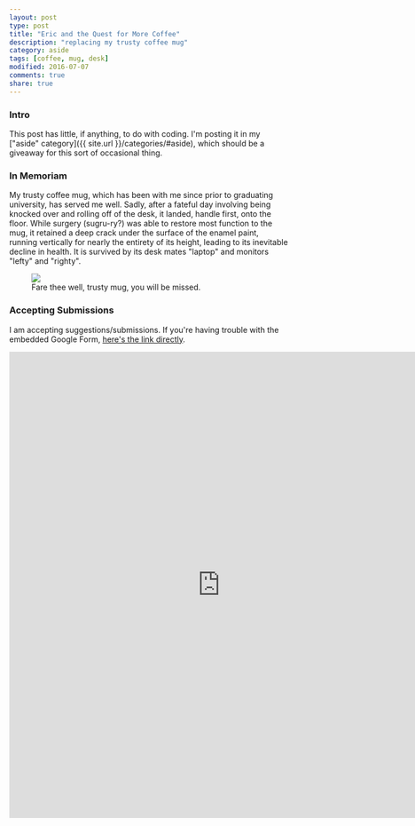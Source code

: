 ```yaml
---
layout: post
type: post
title: "Eric and the Quest for More Coffee"
description: "replacing my trusty coffee mug"
category: aside
tags: [coffee, mug, desk]
modified: 2016-07-07
comments: true
share: true
---
```


### Intro
This post has little, if anything, to do with coding. I'm posting it in my ["aside" category]({{ site.url }}/categories/#aside), which should be a giveaway for this sort of occasional thing.

### In Memoriam
My trusty coffee mug, which has been with me since prior to graduating university, has served me well. Sadly, after a fateful day involving being knocked over and rolling off of the desk, it landed, handle first, onto the floor. While surgery (sugru-ry?) was able to restore most function to the mug, it retained a deep crack under the surface of the enamel paint, running vertically for nearly the entirety of its height, leading to its inevitable decline in health. It is survived by its desk mates "laptop" and monitors "lefty" and "righty".

<figure>
	<a href="{{ site.url }}/assets/images/post_images/TrustyMug.jpg"><img src="{{ site.url }}/assets/images/post_images/TrustyMug.jpg"></a>
	<figcaption>Fare thee well, trusty mug, you will be missed.</figcaption>
</figure>

### Accepting Submissions
I am accepting suggestions/submissions. If you're having trouble with the embedded Google Form, [here's the link directly](http://goo.gl/forms/Hn9IiIYqb22eREAb2).

<div class="text-center">
<iframe class="form-embed" src="https://docs.google.com/forms/d/18gjdmG_-X5c5YKqT95trQvhAApJqQ7ZAI5_-EjFse4M/viewform?embedded=true" width="760" height="840" frameborder="0" marginheight="0" marginwidth="0">Loading...</iframe>
</div>
